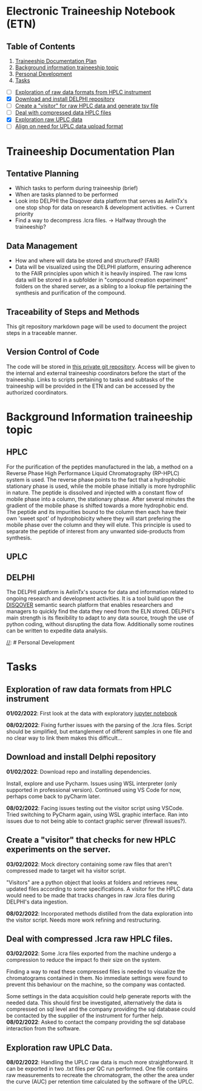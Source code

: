 # Electronic Traineeship Notebook (ETN)

## Table of Contents
1. [Traineeship Documentation Plan](#TDP)
2. [Background information traineeship topic](#background)
3. [Personal Development](#pers-dev)
4. [Tasks](#tasks)  
  - [ ] [Exploration of raw data formats from HPLC instrument](#task1)  
  - [x] [Download and install DELPHI repository](#task2)
  - [ ] [Create a "visitor" for raw HPLC data and generate tsv file](#task3)
  - [ ] [Deal with compressed data HPLC files](#task4)
  - [x] [Exploration raw UPLC data](#task5)
  - [ ] [Align on need for UPLC data upload format](#task6)   

[//]: # (Intermediate Evaluation Traineeship)

[//]: # (Self Assessment at the End of Traineeship)

[//]: # (Reflection on International/Intercultural Aspects)
# Traineeship Documentation Plan <a name="TDP"></a>

## Tentative Planning
- Which tasks to perform during traineeship (brief)
- When are tasks planned to be performed
- Look into DELPHI the Disqover data platform that serves as AelinTx's one stop shop for data on research & development activities. -> Current priority
- Find a way to decompress .lcra files. -> Halfway through the traineeship?

## Data Management
- How and where will data be stored and structured? (FAIR)
- Data will be visualized using the DELPHI platform, ensuring adherence to the FAIR principles upon which it is heavily inspired. The raw lcms data will be stored in a subfolder in "compound creation experiment" folders on the shared server, as a sibling to a lookup file pertaining the synthesis and purification of the compound. 

## Traceability of Steps and Methods
This git repository markdown page will be used to document the project steps in a traceable manner.

## Version Control of Code

The code will be stored in [this private git repository](https://github.com/TVR-AelinTX/traineeship). 
Access will be given to the internal and external traineeship coordinators before the start of the traineeship. 
Links to scripts pertaining to tasks and subtasks of the traineeship will be provided in the ETN and can be accessed by the authorized coordinators.

# Background Information traineeship topic <a name="background"></a>

## HPLC
For the purification of the peptides manufactured in the lab, a method on a Reverse Phase High Performance Liquid Chromatography (RP-HPLC) system is used. The reverse phase points to the fact that a hydrophobic stationary phase is used, while the mobile phase initially is more hydrophilic in nature. The peptide is dissolved and injected with a constant flow of mobile phase into a column, the stationary phase. After several minutes the gradient of the mobile phase is shifted towards a more hydrophobic end. The peptide and its impurities bound to the column then each have their own 'sweet spot' of hydrophobicity where they will start prefering the mobile phase over the column and they will elute. This principle is used to separate the peptide of interest from any unwanted side-products from synthesis.

## UPLC

## DELPHI
The DELPHI platform is AelinTx's source for data and information related to ongoing research and development activities. It is a tool build upon the [DISQOVER](https://www.ontoforce.com/platform/disqover/) semantic search platform that enables researchers and managers to quickly find the data they need from the ELN stored. DELPHI's main strength is its flexibility to adapt to any data source, trough the use of python coding, without disrupting the data flow. Additionally some routines can be written to expedite data analysis.

[//]: # Personal Development <a name="pers-dev"></a>

# Tasks <a name="tasks"></a>
## Exploration of raw data formats from HPLC instrument <a name="task1"></a>
  **01/02/2022**: First look at the data with exploratory [jupyter notebook](https://github.com/TVR-AelinTX/traineeship/blob/main/data_exploration/HPLC/HPLC%20Data.ipynb)
  
  **08/02/2022**: Fixing further issues with the parsing of the .lcra files. Script should be simplified, but entanglement of different samples in one file and no clear way to link them makes this difficult...
  
## Download and install Delphi repository <a name="task2"></a>
  **01/02/2022**: 
  Download repo and installing dependencies.
  
  Install, explore and use Pycharm. Issues using WSL interpreter (only supported in professional version). 
  Continued using VS Code for now, perhaps come back to pyCharm later.
  
  **08/02/2022**:
  Facing issues testing out the visitor script using VSCode. Tried switching to PyCharm again, using WSL graphic interface. Ran into issues due to not being able to contact graphic server (firewall issues?). 

## Create a "visitor" that checks for new HPLC experiments on the server. <a name="task3"></a>
  **03/02/2022**:
   Mock directory containing some raw files that aren't compressed made to target wit ha visitor script. 
   
   "Visitors" are a python object that looks at folders and retrieves new, updated files according to some specifications. A visitor for the HPLC data would need to be made that  tracks changes in raw .lcra files during DELPHI's data ingestion.

**08/02/2022**:
Incorporated methods distilled from the data exploration into the visitor script. Needs more work refining and restructuring.


## Deal with compressed .lcra raw HPLC files. <a name="task4"></a>
  **03/02/2022**:
  Some .lcra files exported from the machine undergo a compression to reduce the impact fo their size on the system. 
  
  Finding a way to read these compressed files is needed to    visualize the chromatograms contained in them. No immediate settings were found to prevent this behaviour on the machine, so the company was contacted.
  
  Some settings in the data acquisition could help generate reports with the needed data. This should first be investigated, alternatively the data is compressed on sql level and the company providing the sql database could be contacted by the supplier of the instrument for further help.
  **08/02/2022**:
  Asked to contact the company providing the sql database interaction from the software.
  
## Exploration raw UPLC Data. <a name="task5"></a>
**08/02/2022**:
Handling the UPLC raw data is much more straightforward. It can be exported in two .txt files per QC run performed. One file contains raw measurements to recreate the chromatogram, the other the area under the curve (AUC) per retention time calculated by the software of the UPLC.

[//]: # (Intermediate Evaluation Traineeship)

[//]: # (Self Assessment at the End of Traineeship)

[//]: # (Reflection on International/Intercultural Aspects)
